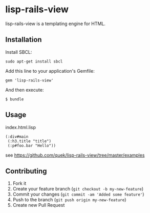 # lisp-rails-view

lisp-rails-view is a templating engine for HTML.

## Installation

Install SBCL:

    sudo apt-get install sbcl

Add this line to your application's Gemfile:

    gem 'lisp-rails-view'

And then execute:

    $ bundle

## Usage

index.html.lisp

```
(:div#main
 (:h3.title "title")
 (:p#foo.bar "Hello"))
```

see https://github.com/quek/lisp-rails-view/tree/master/examples

## Contributing

1. Fork it
2. Create your feature branch (`git checkout -b my-new-feature`)
3. Commit your changes (`git commit -am 'Added some feature'`)
4. Push to the branch (`git push origin my-new-feature`)
5. Create new Pull Request
